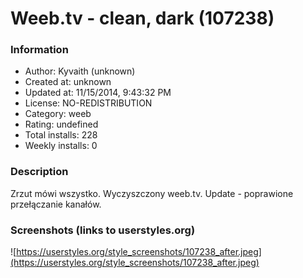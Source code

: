 # Weeb.tv - clean, dark (107238)

### Information
- Author: Kyvaith (unknown)
- Created at: unknown
- Updated at: 11/15/2014, 9:43:32 PM
- License: NO-REDISTRIBUTION
- Category: weeb
- Rating: undefined
- Total installs: 228
- Weekly installs: 0


### Description
Zrzut mówi wszystko. Wyczyszczony weeb.tv.
Update - poprawione przełączanie kanałów.


### Screenshots (links to userstyles.org)
![https://userstyles.org/style_screenshots/107238_after.jpeg](https://userstyles.org/style_screenshots/107238_after.jpeg)


